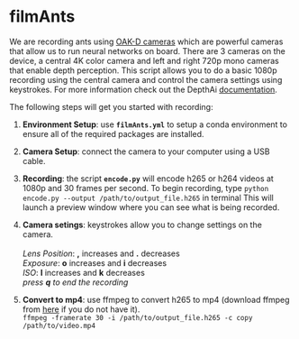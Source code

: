 # filmAnts
We are recording ants using [OAK-D cameras](https://shop.luxonis.com/products/1098obcenclosure) which are powerful cameras that allow us to run neural networks on board. There are 3 cameras on the device, a central 4K color camera and left and right 720p mono cameras that enable depth perception. This script allows you to do a basic 1080p recording using the central camera and control the camera settings using keystrokes. For more information check out the DepthAi [documentation](https://docs.luxonis.com/en/latest/).

The following steps will get you started with recording:

1. **Environment Setup**: use **`filmAnts.yml`** to setup a conda environment to ensure all of the required packages are installed.

2. **Camera Setup**: connect the camera to your computer using a USB cable.

3. **Recording**: the script **`encode.py`** will encode h265 or h264 videos at 1080p and 30 frames per second. To begin recording, type 
`python encode.py --output /path/to/output_file.h265` in terminal This will launch a preview window where you can see what is being recorded. 

4. **Camera setings**: keystrokes allow you to change settings on the camera. \
\
*Lens Position*: **,** increases and **.** decreases \
*Exposure*: **o** increases and **i** decreases \
*ISO*: **l** increases and **k** decreases \
 *press **q** to end the recording* 
 
 5. **Convert to mp4**: use ffmpeg to convert h265 to mp4 (download ffmpeg from [here](https://www.ffmpeg.org/) if you do not have it). \
 `ffmpeg -framerate 30 -i /path/to/output_file.h265 -c copy /path/to/video.mp4`
